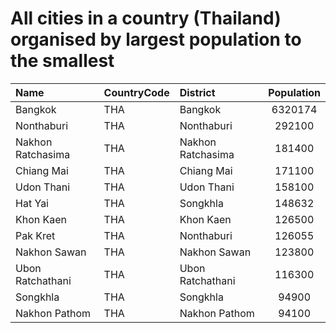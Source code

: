 # All cities in a country (Thailand) organised by largest population to the smallest

| Name | CountryCode | District | Population |
| :--- | :--- | :--- | :---: |
|Bangkok|THA|Bangkok|6320174|
|Nonthaburi|THA|Nonthaburi|292100|
|Nakhon Ratchasima|THA|Nakhon Ratchasima|181400|
|Chiang Mai|THA|Chiang Mai|171100|
|Udon Thani|THA|Udon Thani|158100|
|Hat Yai|THA|Songkhla|148632|
|Khon Kaen|THA|Khon Kaen|126500|
|Pak Kret|THA|Nonthaburi|126055|
|Nakhon Sawan|THA|Nakhon Sawan|123800|
|Ubon Ratchathani|THA|Ubon Ratchathani|116300|
|Songkhla|THA|Songkhla|94900|
|Nakhon Pathom|THA|Nakhon Pathom|94100|

